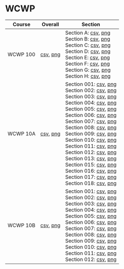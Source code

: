 # WCWP

| Course | Overall | Section |
| ------ | ------- | ------- |
| WCWP 100 | [csv](https://github.com/UCSD-Historical-Enrollment-Data/2024Winter/blob/main/overall/WCWP%20100.csv), [png](https://raw.githubusercontent.com/UCSD-Historical-Enrollment-Data/2024Winter/main/plot_overall/WCWP%20100.png) | Section A: [csv](https://github.com/UCSD-Historical-Enrollment-Data/2024Winter/blob/main/section/WCWP%20100_A.csv), [png](https://raw.githubusercontent.com/UCSD-Historical-Enrollment-Data/2024Winter/main/plot_section/WCWP%20100_A.png)<br>Section B: [csv](https://github.com/UCSD-Historical-Enrollment-Data/2024Winter/blob/main/section/WCWP%20100_B.csv), [png](https://raw.githubusercontent.com/UCSD-Historical-Enrollment-Data/2024Winter/main/plot_section/WCWP%20100_B.png)<br>Section C: [csv](https://github.com/UCSD-Historical-Enrollment-Data/2024Winter/blob/main/section/WCWP%20100_C.csv), [png](https://raw.githubusercontent.com/UCSD-Historical-Enrollment-Data/2024Winter/main/plot_section/WCWP%20100_C.png)<br>Section D: [csv](https://github.com/UCSD-Historical-Enrollment-Data/2024Winter/blob/main/section/WCWP%20100_D.csv), [png](https://raw.githubusercontent.com/UCSD-Historical-Enrollment-Data/2024Winter/main/plot_section/WCWP%20100_D.png)<br>Section E: [csv](https://github.com/UCSD-Historical-Enrollment-Data/2024Winter/blob/main/section/WCWP%20100_E.csv), [png](https://raw.githubusercontent.com/UCSD-Historical-Enrollment-Data/2024Winter/main/plot_section/WCWP%20100_E.png)<br>Section F: [csv](https://github.com/UCSD-Historical-Enrollment-Data/2024Winter/blob/main/section/WCWP%20100_F.csv), [png](https://raw.githubusercontent.com/UCSD-Historical-Enrollment-Data/2024Winter/main/plot_section/WCWP%20100_F.png)<br>Section G: [csv](https://github.com/UCSD-Historical-Enrollment-Data/2024Winter/blob/main/section/WCWP%20100_G.csv), [png](https://raw.githubusercontent.com/UCSD-Historical-Enrollment-Data/2024Winter/main/plot_section/WCWP%20100_G.png)<br>Section H: [csv](https://github.com/UCSD-Historical-Enrollment-Data/2024Winter/blob/main/section/WCWP%20100_H.csv), [png](https://raw.githubusercontent.com/UCSD-Historical-Enrollment-Data/2024Winter/main/plot_section/WCWP%20100_H.png) |
| WCWP 10A | [csv](https://github.com/UCSD-Historical-Enrollment-Data/2024Winter/blob/main/overall/WCWP%2010A.csv), [png](https://raw.githubusercontent.com/UCSD-Historical-Enrollment-Data/2024Winter/main/plot_overall/WCWP%2010A.png) | Section 001: [csv](https://github.com/UCSD-Historical-Enrollment-Data/2024Winter/blob/main/section/WCWP%2010A_001.csv), [png](https://raw.githubusercontent.com/UCSD-Historical-Enrollment-Data/2024Winter/main/plot_section/WCWP%2010A_001.png)<br>Section 002: [csv](https://github.com/UCSD-Historical-Enrollment-Data/2024Winter/blob/main/section/WCWP%2010A_002.csv), [png](https://raw.githubusercontent.com/UCSD-Historical-Enrollment-Data/2024Winter/main/plot_section/WCWP%2010A_002.png)<br>Section 003: [csv](https://github.com/UCSD-Historical-Enrollment-Data/2024Winter/blob/main/section/WCWP%2010A_003.csv), [png](https://raw.githubusercontent.com/UCSD-Historical-Enrollment-Data/2024Winter/main/plot_section/WCWP%2010A_003.png)<br>Section 004: [csv](https://github.com/UCSD-Historical-Enrollment-Data/2024Winter/blob/main/section/WCWP%2010A_004.csv), [png](https://raw.githubusercontent.com/UCSD-Historical-Enrollment-Data/2024Winter/main/plot_section/WCWP%2010A_004.png)<br>Section 005: [csv](https://github.com/UCSD-Historical-Enrollment-Data/2024Winter/blob/main/section/WCWP%2010A_005.csv), [png](https://raw.githubusercontent.com/UCSD-Historical-Enrollment-Data/2024Winter/main/plot_section/WCWP%2010A_005.png)<br>Section 006: [csv](https://github.com/UCSD-Historical-Enrollment-Data/2024Winter/blob/main/section/WCWP%2010A_006.csv), [png](https://raw.githubusercontent.com/UCSD-Historical-Enrollment-Data/2024Winter/main/plot_section/WCWP%2010A_006.png)<br>Section 007: [csv](https://github.com/UCSD-Historical-Enrollment-Data/2024Winter/blob/main/section/WCWP%2010A_007.csv), [png](https://raw.githubusercontent.com/UCSD-Historical-Enrollment-Data/2024Winter/main/plot_section/WCWP%2010A_007.png)<br>Section 008: [csv](https://github.com/UCSD-Historical-Enrollment-Data/2024Winter/blob/main/section/WCWP%2010A_008.csv), [png](https://raw.githubusercontent.com/UCSD-Historical-Enrollment-Data/2024Winter/main/plot_section/WCWP%2010A_008.png)<br>Section 009: [csv](https://github.com/UCSD-Historical-Enrollment-Data/2024Winter/blob/main/section/WCWP%2010A_009.csv), [png](https://raw.githubusercontent.com/UCSD-Historical-Enrollment-Data/2024Winter/main/plot_section/WCWP%2010A_009.png)<br>Section 010: [csv](https://github.com/UCSD-Historical-Enrollment-Data/2024Winter/blob/main/section/WCWP%2010A_010.csv), [png](https://raw.githubusercontent.com/UCSD-Historical-Enrollment-Data/2024Winter/main/plot_section/WCWP%2010A_010.png)<br>Section 011: [csv](https://github.com/UCSD-Historical-Enrollment-Data/2024Winter/blob/main/section/WCWP%2010A_011.csv), [png](https://raw.githubusercontent.com/UCSD-Historical-Enrollment-Data/2024Winter/main/plot_section/WCWP%2010A_011.png)<br>Section 012: [csv](https://github.com/UCSD-Historical-Enrollment-Data/2024Winter/blob/main/section/WCWP%2010A_012.csv), [png](https://raw.githubusercontent.com/UCSD-Historical-Enrollment-Data/2024Winter/main/plot_section/WCWP%2010A_012.png)<br>Section 013: [csv](https://github.com/UCSD-Historical-Enrollment-Data/2024Winter/blob/main/section/WCWP%2010A_013.csv), [png](https://raw.githubusercontent.com/UCSD-Historical-Enrollment-Data/2024Winter/main/plot_section/WCWP%2010A_013.png)<br>Section 015: [csv](https://github.com/UCSD-Historical-Enrollment-Data/2024Winter/blob/main/section/WCWP%2010A_015.csv), [png](https://raw.githubusercontent.com/UCSD-Historical-Enrollment-Data/2024Winter/main/plot_section/WCWP%2010A_015.png)<br>Section 016: [csv](https://github.com/UCSD-Historical-Enrollment-Data/2024Winter/blob/main/section/WCWP%2010A_016.csv), [png](https://raw.githubusercontent.com/UCSD-Historical-Enrollment-Data/2024Winter/main/plot_section/WCWP%2010A_016.png)<br>Section 017: [csv](https://github.com/UCSD-Historical-Enrollment-Data/2024Winter/blob/main/section/WCWP%2010A_017.csv), [png](https://raw.githubusercontent.com/UCSD-Historical-Enrollment-Data/2024Winter/main/plot_section/WCWP%2010A_017.png)<br>Section 018: [csv](https://github.com/UCSD-Historical-Enrollment-Data/2024Winter/blob/main/section/WCWP%2010A_018.csv), [png](https://raw.githubusercontent.com/UCSD-Historical-Enrollment-Data/2024Winter/main/plot_section/WCWP%2010A_018.png) |
| WCWP 10B | [csv](https://github.com/UCSD-Historical-Enrollment-Data/2024Winter/blob/main/overall/WCWP%2010B.csv), [png](https://raw.githubusercontent.com/UCSD-Historical-Enrollment-Data/2024Winter/main/plot_overall/WCWP%2010B.png) | Section 001: [csv](https://github.com/UCSD-Historical-Enrollment-Data/2024Winter/blob/main/section/WCWP%2010B_001.csv), [png](https://raw.githubusercontent.com/UCSD-Historical-Enrollment-Data/2024Winter/main/plot_section/WCWP%2010B_001.png)<br>Section 002: [csv](https://github.com/UCSD-Historical-Enrollment-Data/2024Winter/blob/main/section/WCWP%2010B_002.csv), [png](https://raw.githubusercontent.com/UCSD-Historical-Enrollment-Data/2024Winter/main/plot_section/WCWP%2010B_002.png)<br>Section 003: [csv](https://github.com/UCSD-Historical-Enrollment-Data/2024Winter/blob/main/section/WCWP%2010B_003.csv), [png](https://raw.githubusercontent.com/UCSD-Historical-Enrollment-Data/2024Winter/main/plot_section/WCWP%2010B_003.png)<br>Section 004: [csv](https://github.com/UCSD-Historical-Enrollment-Data/2024Winter/blob/main/section/WCWP%2010B_004.csv), [png](https://raw.githubusercontent.com/UCSD-Historical-Enrollment-Data/2024Winter/main/plot_section/WCWP%2010B_004.png)<br>Section 005: [csv](https://github.com/UCSD-Historical-Enrollment-Data/2024Winter/blob/main/section/WCWP%2010B_005.csv), [png](https://raw.githubusercontent.com/UCSD-Historical-Enrollment-Data/2024Winter/main/plot_section/WCWP%2010B_005.png)<br>Section 006: [csv](https://github.com/UCSD-Historical-Enrollment-Data/2024Winter/blob/main/section/WCWP%2010B_006.csv), [png](https://raw.githubusercontent.com/UCSD-Historical-Enrollment-Data/2024Winter/main/plot_section/WCWP%2010B_006.png)<br>Section 007: [csv](https://github.com/UCSD-Historical-Enrollment-Data/2024Winter/blob/main/section/WCWP%2010B_007.csv), [png](https://raw.githubusercontent.com/UCSD-Historical-Enrollment-Data/2024Winter/main/plot_section/WCWP%2010B_007.png)<br>Section 008: [csv](https://github.com/UCSD-Historical-Enrollment-Data/2024Winter/blob/main/section/WCWP%2010B_008.csv), [png](https://raw.githubusercontent.com/UCSD-Historical-Enrollment-Data/2024Winter/main/plot_section/WCWP%2010B_008.png)<br>Section 009: [csv](https://github.com/UCSD-Historical-Enrollment-Data/2024Winter/blob/main/section/WCWP%2010B_009.csv), [png](https://raw.githubusercontent.com/UCSD-Historical-Enrollment-Data/2024Winter/main/plot_section/WCWP%2010B_009.png)<br>Section 010: [csv](https://github.com/UCSD-Historical-Enrollment-Data/2024Winter/blob/main/section/WCWP%2010B_010.csv), [png](https://raw.githubusercontent.com/UCSD-Historical-Enrollment-Data/2024Winter/main/plot_section/WCWP%2010B_010.png)<br>Section 011: [csv](https://github.com/UCSD-Historical-Enrollment-Data/2024Winter/blob/main/section/WCWP%2010B_011.csv), [png](https://raw.githubusercontent.com/UCSD-Historical-Enrollment-Data/2024Winter/main/plot_section/WCWP%2010B_011.png)<br>Section 012: [csv](https://github.com/UCSD-Historical-Enrollment-Data/2024Winter/blob/main/section/WCWP%2010B_012.csv), [png](https://raw.githubusercontent.com/UCSD-Historical-Enrollment-Data/2024Winter/main/plot_section/WCWP%2010B_012.png) |
